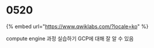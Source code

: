 # 0520

{% embed url="https://www.qwiklabs.com/?locale=ko" %}

compute engine 과정 실습하기 GCP에 대해 잘 알 수 있음

